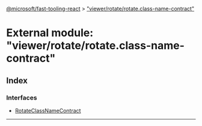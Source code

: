 [@microsoft/fast-tooling-react](../README.md) > ["viewer/rotate/rotate.class-name-contract"](../modules/_viewer_rotate_rotate_class_name_contract_.md)

# External module: "viewer/rotate/rotate.class-name-contract"

## Index

### Interfaces

* [RotateClassNameContract](../interfaces/_viewer_rotate_rotate_class_name_contract_.rotateclassnamecontract.md)

---

